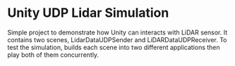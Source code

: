 # Unity UDP Lidar Simulation
Simple project to demonstrate how Unity can interacts with LiDAR sensor. It contains two scenes, LidarDataUDPSender and LiDARDataUDPReceiver.
To test the simulation, builds each scene into two different applications then play both of them concurrently.